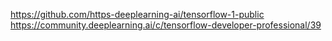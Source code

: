 https://github.com/https-deeplearning-ai/tensorflow-1-public
https://community.deeplearning.ai/c/tensorflow-developer-professional/39